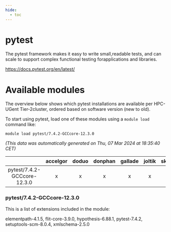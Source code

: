 ```yaml
---
hide:
  - toc
---
```


pytest
======


The pytest framework makes it easy to write small,readable tests, and can scale to support complex functional testing forapplications and libraries.

https://docs.pytest.org/en/latest/
# Available modules


The overview below shows which pytest installations are available per HPC-UGent Tier-2cluster, ordered based on software version (new to old).

To start using pytest, load one of these modules using a `module load` command like:

```shell
module load pytest/7.4.2-GCCcore-12.3.0
```

*(This data was automatically generated on Thu, 07 Mar 2024 at 18:35:40 CET)*  

| |accelgor|doduo|donphan|gallade|joltik|skitty|
| :---: | :---: | :---: | :---: | :---: | :---: | :---: |
|pytest/7.4.2-GCCcore-12.3.0|x|x|x|x|x|x|


### pytest/7.4.2-GCCcore-12.3.0

This is a list of extensions included in the module:

elementpath-4.1.5, flit-core-3.9.0, hypothesis-6.88.1, pytest-7.4.2, setuptools-scm-8.0.4, xmlschema-2.5.0